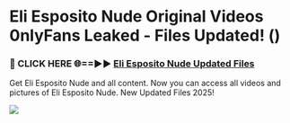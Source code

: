 # Eli Esposito Nude Original Videos 0nlyFans Leaked - Files Updated! ()

<h3>🔴 CLICK HERE 🌐==►► <a href="https://tinyurl.com/leaks-videos" rel="nofollow">Eli Esposito Nude Updated Files</a></h3>

Get Eli Esposito Nude and all content. Now you can access all videos and pictures of Eli Esposito Nude. New Updated Files 2025!

[![](https://i.imgur.com/KQgVmj3.gif)](https://tinyurl.com/leaks-videos)